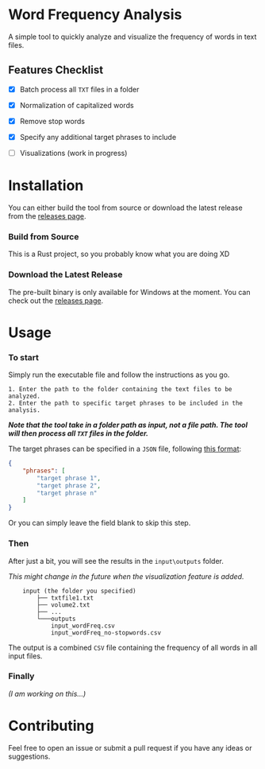 # Word Frequency Analysis

A simple tool to quickly analyze and visualize the frequency of words in text files.

## Features Checklist

- [x] Batch process all `TXT` files in a folder
- [x] Normalization of capitalized words
- [x] Remove stop words
- [x] Specify any additional target phrases to include
- [ ] Visualizations (work in progress)


# Installation

You can either build the tool from source or download the latest release from the [releases page](https://github.com/codynhanpham/word-frequency-analysis/releases).

### Build from Source

This is a Rust project, so you probably know what you are doing XD

### Download the Latest Release

The pre-built binary is only available for Windows at the moment. You can check out the [releases page](https://github.com/codynhanpham/word-frequency-analysis/releases).


# Usage

### To start

Simply run the executable file and follow the instructions as you go.

    1. Enter the path to the folder containing the text files to be analyzed.
    2. Enter the path to specific target phrases to be included in the analysis.

***Note that the tool take in a folder path as input, not a file path. The tool will then process all `TXT` files in the folder.***

The target phrases can be specified in a `JSON` file, following [this format](https://github.com/codynhanpham/word-frequency-analysis/blob/main/lookup-phrases.json):

```json
{
    "phrases": [
        "target phrase 1",
        "target phrase 2",
        "target phrase n"
    ]
}
```

Or you can simply leave the field blank to skip this step.

### Then

After just a bit, you will see the results in the `input\outputs` folder.

*This might change in the future when the visualization feature is added.*
    
        input (the folder you specified)
            ├── txtfile1.txt
            ├── volume2.txt
            ├── ...
            └───outputs
                input_wordFreq.csv
                input_wordFreq_no-stopwords.csv


The output is a combined `CSV` file containing the frequency of all words in all input files.

### Finally

*(I am working on this...)*


# Contributing

Feel free to open an issue or submit a pull request if you have any ideas or suggestions.
